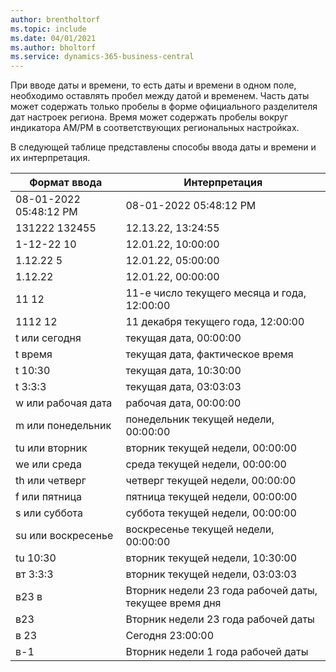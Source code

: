 ```yaml
---
author: brentholtorf
ms.topic: include
ms.date: 04/01/2021
ms.author: bholtorf
ms.service: dynamics-365-business-central
---
```

При вводе даты и времени, то есть даты и времени в одном поле, необходимо оставлять пробел между датой и временем. Часть даты может содержать только пробелы в форме официального разделителя дат настроек региона. Время может содержать пробелы вокруг индикатора AM/PM в соответствующих региональных настройках.

<!--It is also possible to enter only a date in a datetime field, but it is not possible to enter only a time.-->

В следующей таблице представлены способы ввода даты и времени и их интерпретация.  

|Формат ввода|Интерпретация|
|---------------|------------------------|
|08-01-2022 05:48:12 PM|08\-01\-2022 05:48:12 PM|
|131222 132455|12.13.22, 13:24:55|
|1-12-22 10|12.01.22, 10:00:00|
|1.12.22 5|12.01.22, 05:00:00|
|1.12.22|12.01.22, 00:00:00|
|11 12|11-е число текущего месяца и года, 12:00:00|
|1112 12|11 декабря текущего года, 12:00:00|
|t или сегодня|текущая дата, 00:00:00|
|t время|текущая дата, фактическое время|
|t 10:30|текущая дата, 10:30:00|
|t 3:3:3|текущая дата, 03:03:03|
|w или рабочая дата|рабочая дата, 00:00:00|
|m или понедельник|понедельник текущей недели, 00:00:00|
|tu или вторник|вторник текущей недели, 00:00:00|
|we или среда|среда текущей недели, 00:00:00|
|th или четверг|четверг текущей недели, 00:00:00|
|f или пятница|пятница текущей недели, 00:00:00|
|s или суббота|суббота текущей недели, 00:00:00|
|su или воскресенье|воскресенье текущей недели, 00:00:00|
|tu 10:30|вторник текущей недели, 10:30:00|
|вт 3:3:3|вторник текущей недели, 03:03:03|
|в23 в|Вторник недели 23 года рабочей даты, текущее время дня|
|в23|Вторник недели 23 года рабочей даты|
|в 23|Сегодня 23:00:00|
|в-1|Вторник недели 1 года рабочей даты|


